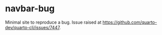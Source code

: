 # navbar-bug

Minimal site to reproduce a bug. Issue raised at <https://github.com/quarto-dev/quarto-cli/issues/7447>.
